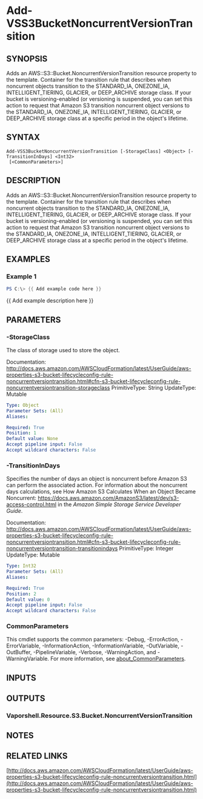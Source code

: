 # Add-VSS3BucketNoncurrentVersionTransition

## SYNOPSIS
Adds an AWS::S3::Bucket.NoncurrentVersionTransition resource property to the template.
Container for the transition rule that describes when noncurrent objects transition to the STANDARD_IA, ONEZONE_IA, INTELLIGENT_TIERING, GLACIER, or DEEP_ARCHIVE storage class.
If your bucket is versioning-enabled (or versioning is suspended, you can set this action to request that Amazon S3 transition noncurrent object versions to the STANDARD_IA, ONEZONE_IA, INTELLIGENT_TIERING, GLACIER, or DEEP_ARCHIVE storage class at a specific period in the object's lifetime.

## SYNTAX

```
Add-VSS3BucketNoncurrentVersionTransition [-StorageClass] <Object> [-TransitionInDays] <Int32>
 [<CommonParameters>]
```

## DESCRIPTION
Adds an AWS::S3::Bucket.NoncurrentVersionTransition resource property to the template.
Container for the transition rule that describes when noncurrent objects transition to the STANDARD_IA, ONEZONE_IA, INTELLIGENT_TIERING, GLACIER, or DEEP_ARCHIVE storage class.
If your bucket is versioning-enabled (or versioning is suspended, you can set this action to request that Amazon S3 transition noncurrent object versions to the STANDARD_IA, ONEZONE_IA, INTELLIGENT_TIERING, GLACIER, or DEEP_ARCHIVE storage class at a specific period in the object's lifetime.

## EXAMPLES

### Example 1
```powershell
PS C:\> {{ Add example code here }}
```

{{ Add example description here }}

## PARAMETERS

### -StorageClass
The class of storage used to store the object.

Documentation: http://docs.aws.amazon.com/AWSCloudFormation/latest/UserGuide/aws-properties-s3-bucket-lifecycleconfig-rule-noncurrentversiontransition.html#cfn-s3-bucket-lifecycleconfig-rule-noncurrentversiontransition-storageclass
PrimitiveType: String
UpdateType: Mutable

```yaml
Type: Object
Parameter Sets: (All)
Aliases:

Required: True
Position: 1
Default value: None
Accept pipeline input: False
Accept wildcard characters: False
```

### -TransitionInDays
Specifies the number of days an object is noncurrent before Amazon S3 can perform the associated action.
For information about the noncurrent days calculations, see How Amazon S3 Calculates When an Object Became Noncurrent: https://docs.aws.amazon.com/AmazonS3/latest/dev/s3-access-control.html in the *Amazon Simple Storage Service Developer Guide*.

Documentation: http://docs.aws.amazon.com/AWSCloudFormation/latest/UserGuide/aws-properties-s3-bucket-lifecycleconfig-rule-noncurrentversiontransition.html#cfn-s3-bucket-lifecycleconfig-rule-noncurrentversiontransition-transitionindays
PrimitiveType: Integer
UpdateType: Mutable

```yaml
Type: Int32
Parameter Sets: (All)
Aliases:

Required: True
Position: 2
Default value: 0
Accept pipeline input: False
Accept wildcard characters: False
```

### CommonParameters
This cmdlet supports the common parameters: -Debug, -ErrorAction, -ErrorVariable, -InformationAction, -InformationVariable, -OutVariable, -OutBuffer, -PipelineVariable, -Verbose, -WarningAction, and -WarningVariable. For more information, see [about_CommonParameters](http://go.microsoft.com/fwlink/?LinkID=113216).

## INPUTS

## OUTPUTS

### Vaporshell.Resource.S3.Bucket.NoncurrentVersionTransition
## NOTES

## RELATED LINKS

[http://docs.aws.amazon.com/AWSCloudFormation/latest/UserGuide/aws-properties-s3-bucket-lifecycleconfig-rule-noncurrentversiontransition.html](http://docs.aws.amazon.com/AWSCloudFormation/latest/UserGuide/aws-properties-s3-bucket-lifecycleconfig-rule-noncurrentversiontransition.html)

